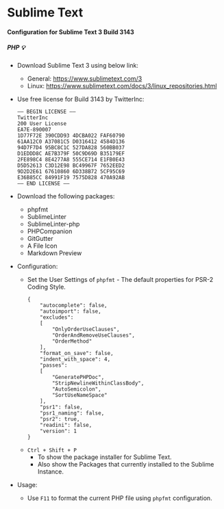 # Sublime Text

#### Configuration for Sublime Text 3 Build 3143

##### PHP :bulb:

* Download Sublime Text 3 using below link:
    - General: https://www.sublimetext.com/3
    - Linux: https://www.sublimetext.com/docs/3/linux_repositories.html

* Use free license for Build 3143 by TwitterInc:
    ```
    —– BEGIN LICENSE —–
    TwitterInc
    200 User License
    EA7E-890007
    1D77F72E 390CDD93 4DCBA022 FAF60790
    61AA12C0 A37081C5 D0316412 4584D136
    94D7F7D4 95BC8C1C 527DA828 560BB037
    D1EDDD8C AE7B379F 50C9D69D B35179EF
    2FE898C4 8E4277A8 555CE714 E1FB0E43
    D5D52613 C3D12E98 BC49967F 7652EED2
    9D2D2E61 67610860 6D338B72 5CF95C69
    E36B85CC 84991F19 7575D828 470A92AB
    —— END LICENSE ——
    ```

* Download the following packages:
    - phpfmt
    - SublimeLinter
    - SublimeLinter-php
    - PHPCompanion
    - GitGutter
    - A File Icon
    - Markdown Preview

* Configuration:
    - Set the User Settings of ```phpfmt``` - The default properties for PSR-2 Coding Style.
        ```
        {
            "autocomplete": false,
            "autoimport": false,
            "excludes":
            [
                "OnlyOrderUseClauses",
                "OrderAndRemoveUseClauses",
                "OrderMethod"
            ],
            "format_on_save": false,
            "indent_with_space": 4,
            "passes":
            [
                "GeneratePHPDoc",
                "StripNewlineWithinClassBody",
                "AutoSemicolon",
                "SortUseNameSpace"
            ],
            "psr1": false,
            "psr1_naming": false,
            "psr2": true,
            "readini": false,
            "version": 1
        }
        ```
    - ```Ctrl + Shift + P``` 
        - To show the package installer for Sublime Text.
        - Also show the Packages that currently installed to the Sublime Instance.

* Usage:
    - Use ```F11``` to format the current PHP file using ```phpfmt``` configuration.